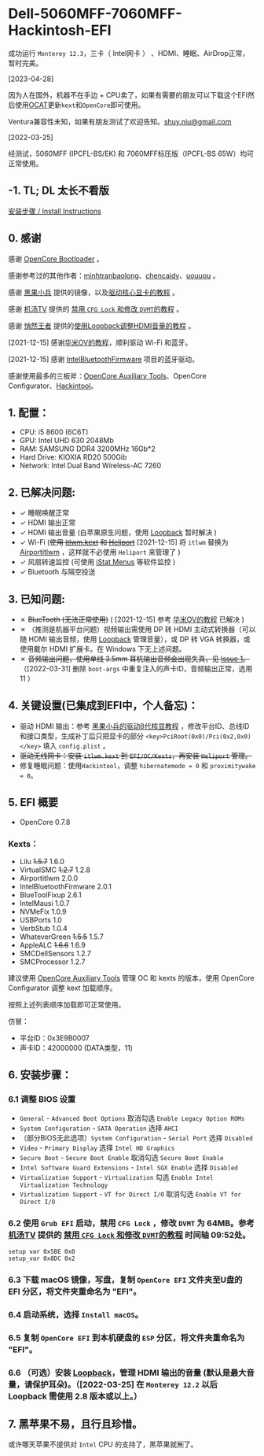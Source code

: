# Dell-5060MFF-7060MFF-Hackintosh-EFI

成功运行 `Monterey 12.3`，三卡（ Intel网卡 ） 、HDMI、睡眠、AirDrop正常，暂时完美。

[2023-04-28]

因为人在国外，机器不在手边 + CPU卖了，如果有需要的朋友可以下载这个EFI然后使用[OCAT](https://github.com/ic005k/OCAuxiliaryTools)更新`kext`和`OpenCore`即可使用。

Ventura兼容性未知，如果有朋友测试了欢迎告知。shuy.niu@gmail.com

[2022-03-25]

经测试，5060MFF (IPCFL-BS/EK) 和 7060MFF标压版（IPCFL-BS 65W）均可正常使用。

## -1. TL; DL 太长不看版

[安装步骤 / Install Instructions](#TLDR)

## 0. 感谢

感谢 [OpenCore Bootloader](https://github.com/acidanthera/OpenCorePkg) 。

感谢参考过的其他作者：[minhtranbaolong](https://github.com/minhtranbaolong)、[chencaidy](https://github.com/chencaidy/Hackintosh-OC-Optiplex-5060MFF)、[uouuou](https://github.com/uouuou/OpenCore_DELL_5060MFF_EFI) 。

感谢 [黑果小兵](https://blog.daliansky.net) 提供的镜像，以及[驱动核心显卡的教程](https://blog.daliansky.net/Tutorial-Using-Hackintool-to-open-the-correct-pose-of-the-8th-generation-core-display-HDMI-or-DVI-output.html) 。

感谢 [机汤TV](https://space.bilibili.com/485711932?spm_id_from=333.788.b_765f7570696e666f.1) 提供的 [禁用 `CFG Lock` 和修改 `DVMT`的教程](https://www.bilibili.com/video/BV1WT4y1M79x?from=search&seid=419404128670007921&spm_id_from=333.337.0.0) 。

感谢 [悄然王者](https://space.bilibili.com/366117514?spm_id_from=333.788.b_765f7570696e666f.1) 提供的[使用Loopback调整HDMI音量的教程](https://www.bilibili.com/video/BV1Tt4y1673c?from=search&seid=11648939290829135198&spm_id_from=333.337.0.0) 。

[2021-12-15] 感谢[华米OV的教程](https://zhuanlan.zhihu.com/p/404324240)，顺利驱动 Wi-Fi 和蓝牙。

[2021-12-15] 感谢 [IntelBluetoothFirmware](https://github.com/OpenIntelWireless/IntelBluetoothFirmware) 项目的蓝牙驱动。

感谢使用最多的三板斧：[OpenCore Auxiliary Tools](https://github.com/ic005k/QtOpenCoreConfig)、OpenCore Configurator、[Hackintool](https://github.com/headkaze/Hackintool)。

## 1. 配置：

- CPU: i5 8600 (6C6T)
- GPU: Intel UHD 630 2048Mb
- RAM: SAMSUNG DDR4 3200MHz 16Gb*2
- Hard Drive: KIOXIA RD20 500Gib
- Network: Intel Dual Band Wireless-AC 7260

## 2. 已解决问题:
- &check; 睡眠唤醒正常
- &check; HDMI 输出正常
- &check; HDMI 输出音量 (白苹果原生问题，使用 [Loopback](http://www.pc6.com/mac/225861.html) 暂时解决 )
- &check; Wi-Fi (~~使用 [itlwm.kext](https://github.com/OpenIntelWireless/itlwm) 和 [Heliport](https://github.com/OpenIntelWireless/HeliPort)~~ [2021-12-15] 将 `itlwm` 替换为 [Airportitlwm](https://github.com/OpenIntelWireless/itlwm) ，这样就不必使用 `Heliport` 来管理了 )
- &check; 风扇转速监控 (可使用 [iStat Menus](http://www.pc6.com/mac/111587.html) 等软件监控 )
- &check; Bluetooth 与隔空投送

## 3. 已知问题:
- &cross; ~~BlueTooth (无法正常使用)~~ ( [2021-12-15] 参考 [华米OV的教程](https://zhuanlan.zhihu.com/p/404324240) 已解决 )
- &cross; （推测是机器平台问题）视频输出需使用 DP 转 HDMI 主动式转换器（可以随 HDMI 输出音频，使用 [Loopback](http://www.pc6.com/mac/225861.html) 管理音量），或 DP 转 VGA 转换器，或使用戴尔 HDMI 扩展卡。在 Windows 下无上述问题。
- &cross; ~~音频输出问题，使用单线 3.5mm 耳机输出音频会出现失真，见 [Issue 1](https://github.com/ShuyNiu/Dell-5060MFF-7060MFF-Hackintosh-EFI/issues/1)。~~ （[2022-03-31] 删除 `boot-args` 中重复注入的声卡ID，音频输出正常，选用 11 ）

## 4. 关键设置(已集成到EFI中，个人备忘)：
- 驱动 HDMI 输出：参考 [黑果小兵的驱动8代核显教程](https://blog.daliansky.net/Tutorial-Using-Hackintool-to-open-the-correct-pose-of-the-8th-generation-core-display-HDMI-or-DVI-output.html) ，修改平台ID、总线ID和接口类型，生成补丁后只把显卡的部分 `<key>PciRoot(0x0)/Pci(0x2,0x0)</key>` 填入 `config.plist` 。
- ~~驱动无线网卡：安装 `itlwm.kext` 到 `EFI/OC/Kexts`，再安装 `Heliport` 管理。~~
- 修复睡眠问题：使用`Hackintool`，调整 `hibernatemode = 0` 和 `proximitywake = 0`。

## 5. EFI 概要

- OpenCore 0.7.8

### Kexts：
- Lilu ~~1.5.7~~ 1.6.0
- VirtualSMC ~~1.2.7~~ 1.2.8
- Airportitlwm 2.0.0
- IntelBluetoothFirmware 2.0.1
- BlueToolFixup 2.6.1
- IntelMausi 1.0.7
- NVMeFix 1.0.9
- USBPorts 1.0
- VerbStub 1.0.4
- WhateverGreen ~~1.5.5~~ 1.5.7
- AppleALC ~~1.6.6~~ 1.6.9
- SMCDellSensors 1.2.7
- SMCProcessor 1.2.7

建议使用 [OpenCore Auxiliary Tools](https://github.com/ic005k/QtOpenCoreConfig) 管理 OC 和 kexts 的版本，使用 OpenCore Configurator 调整 kext 加载顺序。

按照上述列表顺序加载即可正常使用。

仿冒：
- 平台ID：0x3E9B0007
- 声卡ID：42000000 (DATA类型，11)


## <span id="TLDR"> 6. 安装步骤：</span>
### 6.1 调整 BIOS 设置
- `General` - `Advanced Boot Options` 取消勾选 `Enable Legacy Option ROMs`
- `System Configuration` - `SATA Operation` 选择 `AHCI`
- （部分BIOS无此选项）`System Configuration` - `Serial Port` 选择 `Disabled` 
- `Video` - `Primary Display` 选择 `Intel HD Graphics`
- `Secure Boot` - `Secure Boot Enable` 取消勾选 `Secure Boot Enable`
- `Intel Software Guard Extensions` - `Intel SGX Enable` 选择 `Disabled`
- `Virtualization Support` - `Virtualization` 勾选 `Enable Intel Virtualization Technology`
- `Virtualization Support` - `VT for Direct I/O` 取消勾选 `Enable VT for Direct I/O`
### 6.2 使用 `Grub EFI` 启动，禁用 `CFG Lock` ，修改 `DVMT` 为 64MB。参考 [机汤TV](https://space.bilibili.com/485711932?spm_id_from=333.788.b_765f7570696e666f.1) 提供的 [禁用 `CFG Lock` 和修改 `DVMT`的教程](https://www.bilibili.com/video/BV1WT4y1M79x?from=search&seid=419404128670007921&spm_id_from=333.337.0.0) 时间轴 09:52处。
```
setup var 0x5BE 0x0
setup_var 0x8DC 0x2
```
### 6.3 下载 macOS 镜像，写盘，复制 `OpenCore EFI` 文件夹至U盘的 EFI 分区，将文件夹重命名为 "EFI"。
### 6.4 启动系统，选择 `Install macOS`。
### 6.5 复制 `OpenCore EFI` 到本机硬盘的 `ESP` 分区，将文件夹重命名为 "EFI"。
### 6.6 （可选）安装 [Loopback](http://www.pc6.com/mac/225861.html)，管理 HDMI 输出的音量 (默认是最大音量，请保护耳朵)。（[2022-03-25] 在 `Monterey 12.2` 以后 Loopback 需使用 2.8 版本或以上。）

## 7. 黑苹果不易，且行且珍惜。
或许哪天苹果不提供对 `Intel` CPU 的支持了，黑苹果就🈚️了。
